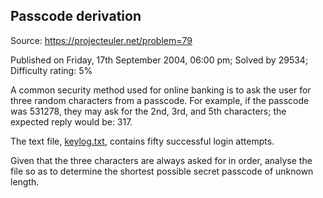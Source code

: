 Passcode derivation
-------------------

Source: https://projecteuler.net/problem=79

Published on Friday, 17th September 2004, 06:00 pm; Solved by 29534;
Difficulty rating: 5%

A common security method used for online banking is to ask the user for
three random characters from a passcode. For example, if the passcode
was 531278, they may ask for the 2nd, 3rd, and 5th characters; the
expected reply would be: 317.

The text file, [keylog.txt](project/resources/p079_keylog.txt), contains
fifty successful login attempts.

Given that the three characters are always asked for in order, analyse
the file so as to determine the shortest possible secret passcode of
unknown length.
